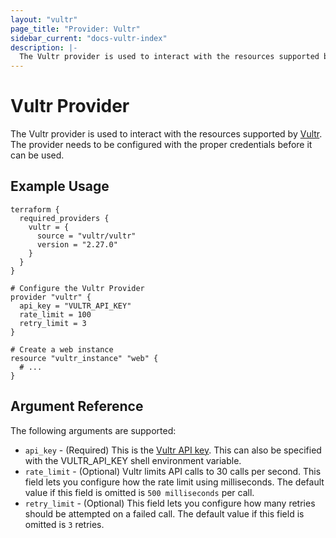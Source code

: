 ```yaml
---
layout: "vultr"
page_title: "Provider: Vultr"
sidebar_current: "docs-vultr-index"
description: |-
  The Vultr provider is used to interact with the resources supported by Vultr. The provider needs to be configured with the proper credentials before it can be used.
---
```


# Vultr Provider

The Vultr provider is used to interact with the
resources supported by [Vultr](https://www.vultr.com). The provider needs to be configured
with the proper credentials before it can be used.

## Example Usage

```hcl
terraform {
  required_providers {
    vultr = {
      source = "vultr/vultr"
      version = "2.27.0"
    }
  }
}

# Configure the Vultr Provider
provider "vultr" {
  api_key = "VULTR_API_KEY"
  rate_limit = 100
  retry_limit = 3
}

# Create a web instance
resource "vultr_instance" "web" {
  # ...
}
```

## Argument Reference

The following arguments are supported:

* `api_key` - (Required) This is the [Vultr API key](https://my.vultr.com/settings/#settingsapi). This can also be specified with the VULTR_API_KEY shell environment variable.
* `rate_limit` - (Optional) Vultr limits API calls to 30 calls per second. This field lets you configure how the rate limit using milliseconds. The default value if this field is omitted is `500 milliseconds` per call.
* `retry_limit` - (Optional) This field lets you configure how many retries should be attempted on a failed call. The default value if this field is omitted is `3` retries.
